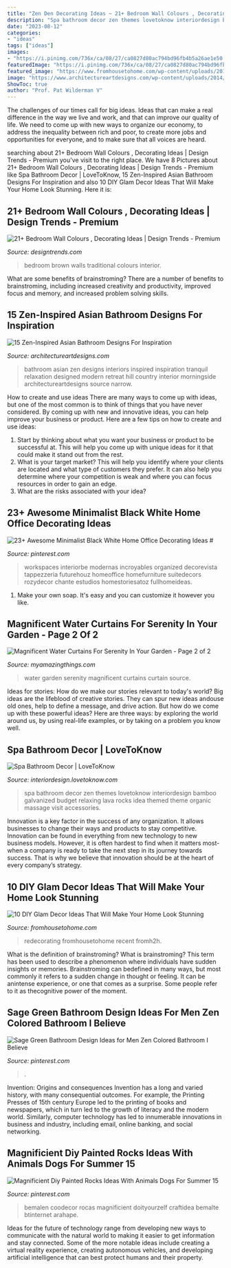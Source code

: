 ```yaml
---
title: "Zen Den Decorating Ideas ~ 21+ Bedroom Wall Colours , Decorating Ideas"
description: "Spa bathroom decor zen themes lovetoknow interiordesign bamboo galvanized budget relaxing lava rocks idea themed theme organic massage visit accessories"
date: "2023-08-12"
categories:
- "ideas"
tags: ["ideas"]
images:
- "https://i.pinimg.com/736x/ca/08/27/ca0827d80ac794bd96fb4b5a26ae1e50.jpg"
featuredImage: "https://i.pinimg.com/736x/ca/08/27/ca0827d80ac794bd96fb4b5a26ae1e50.jpg"
featured_image: "https://www.fromhousetohome.com/wp-content/uploads/2017/05/master-bathroom-makeover-vanity-2.jpg"
image: "https://www.architectureartdesigns.com/wp-content/uploads/2014/10/15-Zen-Inspired-Asian-Bathroom-Designs-For-Inspiration-13-630x676.jpg"
ShowToc: true
author: "Prof. Pat Wilderman V"
---
```



The challenges of our times call for big ideas. Ideas that can make a real difference in the way we live and work, and that can improve our quality of life. We need to come up with new ways to organize our economy, to address the inequality between rich and poor, to create more jobs and opportunities for everyone, and to make sure that all voices are heard.

	

		
searching about 21+ Bedroom Wall Colours , Decorating Ideas | Design Trends - Premium you've visit to the right place. We have 8 Pictures about 21+ Bedroom Wall Colours , Decorating Ideas | Design Trends - Premium like Spa Bathroom Decor | LoveToKnow, 15 Zen-Inspired Asian Bathroom Designs For Inspiration and also 10 DIY Glam Decor Ideas That Will Make Your Home Look Stunning. Here it is:
		
    
## 21+ Bedroom Wall Colours , Decorating Ideas | Design Trends - Premium

<img loading=lazy src="https://images.designtrends.com/wp-content/uploads/2016/04/18060851/Traditional-Bedroom-With-Brown-Walls.jpg" onerror="this.onerror=null;this.src='https://tse1.mm.bing.net/th?id=OIP.0FEJ3WPQpq3FghncRsl9-gHaLH&amp;pid=15.1';" alt="21+ Bedroom Wall Colours , Decorating Ideas | Design Trends - Premium">

_Source: designtrends.com_

>bedroom brown walls traditional colours interior. 

	

What are some benefits of brainstroming?
There are a number of benefits to brainstroming, including increased creativity and productivity, improved focus and memory, and increased problem solving skills.

    
## 15 Zen-Inspired Asian Bathroom Designs For Inspiration

<img loading=lazy src="https://www.architectureartdesigns.com/wp-content/uploads/2014/10/15-Zen-Inspired-Asian-Bathroom-Designs-For-Inspiration-13-630x676.jpg" onerror="this.onerror=null;this.src='https://tse1.mm.bing.net/th?id=OIP.8IfoiS5LvvFjeApxKnGWcQHaH8&amp;pid=15.1';" alt="15 Zen-Inspired Asian Bathroom Designs For Inspiration">

_Source: architectureartdesigns.com_

>bathroom asian zen designs interiors inspired inspiration tranquil relaxation designed modern retreat hill country interior morningside architectureartdesigns source narrow. 

	

How to create and use ideas
There are many ways to come up with ideas, but one of the most common is to think of things that you have never considered. By coming up with new and innovative ideas, you can help improve your business or product. Here are a few tips on how to create and use ideas: 
1. Start by thinking about what you want your business or product to be successful at. This will help you come up with unique ideas for it that could make it stand out from the rest. 
2. What is your target market? This will help you identify where your clients are located and what type of customers they prefer. It can also help you determine where your competition is weak and where you can focus resources in order to gain an edge. 
3. What are the risks associated with your idea?

    
## 23+ Awesome Minimalist Black White Home Office Decorating Ideas #

<img loading=lazy src="https://i.pinimg.com/736x/ca/08/27/ca0827d80ac794bd96fb4b5a26ae1e50.jpg" onerror="this.onerror=null;this.src='https://tse1.mm.bing.net/th?id=OIP.9cIr48EbmSsm-Br6S5TeOgHaKo&amp;pid=15.1';" alt="23+ Awesome Minimalist Black White Home Office Decorating Ideas #">

_Source: pinterest.com_

>workspaces interiorbe modernas incroyables organized decorevista tappezzeria futurehouz homeoffice homefurniture suitedecors rozydecor chante estudios homestoriesatoz fullhomeideas. 

	

1. Make your own soap. It's easy and you can customize it however you like.

    
## Magnificent Water Curtains For Serenity In Your Garden - Page 2 Of 2

<img loading=lazy src="http://myamazingthings.com/wp-content/uploads/2017/03/rain-curtain.jpg" onerror="this.onerror=null;this.src='https://tse1.mm.bing.net/th?id=OIP.dbi6Y73BRZiMxBhypahlxQHaJ4&amp;pid=15.1';" alt="Magnificent Water Curtains For Serenity In Your Garden - Page 2 of 2">

_Source: myamazingthings.com_

>water garden serenity magnificent curtains curtain source. 

	

Ideas for stories: How do we make our stories relevant to today's world?
Big ideas are the lifeblood of creative stories. They can spur new ideas andouse old ones, help to define a message, and drive action. But how do we come up with these powerful ideas? Here are three ways: by exploring the world around us, by using real-life examples, or by taking on a problem you know well.

    
## Spa Bathroom Decor | LoveToKnow

<img loading=lazy src="https://cf.ltkcdn.net/interiordesign/images/std/160935-300x400-spaobjects.jpg" onerror="this.onerror=null;this.src='https://tse2.mm.bing.net/th?id=OIP._zROwXYibUmgYmc3tdJ_0gAAAA&amp;pid=15.1';" alt="Spa Bathroom Decor | LoveToKnow">

_Source: interiordesign.lovetoknow.com_

>spa bathroom decor zen themes lovetoknow interiordesign bamboo galvanized budget relaxing lava rocks idea themed theme organic massage visit accessories. 

	

Innovation is a key factor in the success of any organization. It allows businesses to change their ways and products to stay competitive. Innovation can be found in everything from new technology to new business models. However, it is often hardest to find when it matters most- when a company is ready to take the next step in its journey towards success. That is why we believe that innovation should be at the heart of every company’s strategy.

    
## 10 DIY Glam Decor Ideas That Will Make Your Home Look Stunning

<img loading=lazy src="https://www.fromhousetohome.com/wp-content/uploads/2017/05/master-bathroom-makeover-vanity-2.jpg" onerror="this.onerror=null;this.src='https://tse2.mm.bing.net/th?id=OIP.xM-XJML48zeSz3lFcaObmwHaLH&amp;pid=15.1';" alt="10 DIY Glam Decor Ideas That Will Make Your Home Look Stunning">

_Source: fromhousetohome.com_

>redecorating fromhousetohome recent fromh2h. 

	

What is the definition of brainstroming?
What is brainstroming? This term has been used to describe a phenomenon where individuals have sudden insights or memories. Brainstroming can bedefined in many ways, but most commonly it refers to a sudden change in thought or feeling. It can be anintense experience, or one that comes as a surprise. Some people refer to it as thecognitive power of the moment.

    
## Sage Green Bathroom Design Ideas For Men Zen Colored Bathroom I Believe

<img loading=lazy src="https://i.pinimg.com/736x/40/72/58/407258acbbfda208521085ad53a41caa.jpg" onerror="this.onerror=null;this.src='https://tse1.mm.bing.net/th?id=OIP.DOwmkqeuM9Zuxeamh6a-hAHaLH&amp;pid=15.1';" alt="Sage Green Bathroom Design Ideas for Men Zen Colored Bathroom I Believe">

_Source: pinterest.com_

>. 

	

Invention: Origins and consequences
Invention has a long and varied history, with many consequential outcomes. For example, the Printing Presses of 15th century Europe led to the printing of books and newspapers, which in turn led to the growth of literacy and the modern world. Similarly, computer technology has led to innumerable innovations in business and industry, including email, online banking, and social networking.

    
## Magnificient Diy Painted Rocks Ideas With Animals Dogs For Summer 15

<img loading=lazy src="https://i.pinimg.com/736x/8a/7c/81/8a7c81d0b032a41e7bb717a6a4a3f10b.jpg" onerror="this.onerror=null;this.src='https://tse2.mm.bing.net/th?id=OIP.BU2duLjzJYuIJmbGRPfNBAHaJ4&amp;pid=15.1';" alt="Magnificient Diy Painted Rocks Ideas With Animals Dogs For Summer 15">

_Source: pinterest.com_

>bemalen coodecor rocas magnificient doityourzelf craftidea bemalte btinternet arahape. 

	

Ideas for the future of technology range from developing new ways to communicate with the natural world to making it easier to get information and stay connected. Some of the more notable ideas include creating a virtual reality experience, creating autonomous vehicles, and developing artificial intelligence that can best protect humans and their property.

